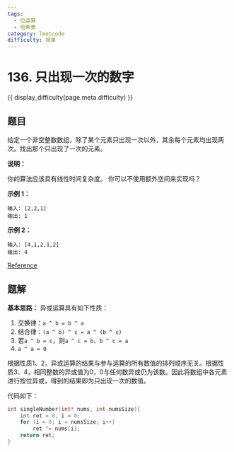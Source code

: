 ```yaml
---
tags:
  - 位运算
  - 哈希表
category: leetcode
difficulty: 简单
---
```


# 136. 只出现一次的数字

{{ display_difficulty(page.meta.difficulty) }}

## 题目

给定一个非空整数数组，除了某个元素只出现一次以外，其余每个元素均出现两次。找出那个只出现了一次的元素。

**说明：**

你的算法应该具有线性时间复杂度。 你可以不使用额外空间来实现吗？

**示例 1：**

```
输入: [2,2,1]
输出: 1
```

**示例 2：**

```
输入: [4,1,2,1,2]
输出: 4
```

[Reference](https://leetcode-cn.com/problems/single-number)

## 题解

**基本思路：** 异或运算具有如下性质：

1. 交换律：`a ^ b = b ^ a`
2. 结合律：`(a ^ b) ^ c = a ^ (b ^ c)`
3. 若`a ^ b = c`，则`a ^ c = b`、`b ^ c = a`
4. `a ^ a = 0`

根据性质1、2，异或运算的结果与参与运算的所有数值的排列顺序无关。根据性质3、4，相同整数的异或值为0，0与任何数异或仍为该数。因此将数组中各元素进行按位异或，得到的结果即为只出现一次的数值。

代码如下：

```c
int singleNumber(int* nums, int numsSize){
    int ret = 0, i = 0;
    for (i = 0; i < numsSize; i++)
        ret ^= nums[i];
    return ret;
}
```
